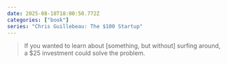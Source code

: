 ```yaml
---
date: 2025-08-18T18:00:50.772Z
categories: ["book"]
series: "Chris Guillebeau: The $100 Startup"
---
```

> If you wanted to learn about [something, but without] surfing around, a $25 investment could solve the problem.
